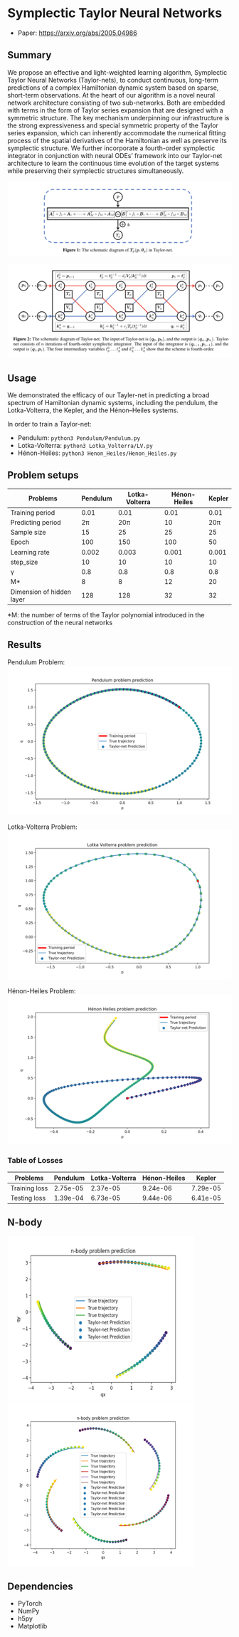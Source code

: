 # Symplectic Taylor Neural Networks
* Paper: https://arxiv.org/abs/2005.04986
## Summary
We propose an effective and light-weighted learning algorithm, Symplectic Taylor Neural Networks (Taylor-nets), to conduct continuous, long-term predictions of a complex Hamiltonian dynamic system based on sparse, short-term observations. At the heart of our algorithm is a novel neural network architecture consisting of two sub-networks. Both are embedded with terms in the form of Taylor series expansion that are designed with a symmetric structure. The key mechanism underpinning our infrastructure is the strong expressiveness and special symmetric property of the Taylor series expansion, which can inherently accommodate the numerical fitting process of the spatial derivatives of the Hamiltonian as well as preserve its symplectic structure. We further incorporate a fourth-order symplectic integrator in conjunction with neural ODEs’ framework into our Taylor-net architecture to learn the continuous time evolution of the target systems while preserving their symplectic structures simultaneously. 

![](https://github.com/ytong6/Taylor-net/blob/master/Figures/net2.png)

![](https://github.com/ytong6/Taylor-net/blob/master/Figures/net.png)







## Usage
We demonstrated the efficacy of our Tayler-net in predicting a broad spectrum of Hamiltonian dynamic systems, including the pendulum, the Lotka-Volterra, the Kepler, and the Hénon–Heiles systems.

In order to train a Taylor-net:
* Pendulum: `python3 Pendulum/Pendulum.py`
* Lotka-Volterra: `python3 Lotka_Volterra/LV.py`
* Hénon-Heiles: `python3 Henon_Heiles/Henon_Heiles.py`

## Problem setups

| Problems      | Pendulum      | Lotka-Volterra| Hénon-Heiles | Kepler |
| ------------- | ------------- | ------------- |------------- |------------- |
| Training period | 0.01  | 0.01  | 0.01  | 0.01 |
| Predicting period | 2&pi;  | 20&pi;  | 10  | 20&pi;  |
| Sample size  | 15  | 25  | 25  | 25  |
| Epoch  | 100  | 150  | 100  | 50  |
| Learning rate  | 0.002  | 0.003  | 0.001  | 0.001  |
| step\_size  | 10  | 10  | 10  | 10  |
| &gamma;  | 0.8  | 0.8  | 0.8  | 0.8  |
| M*  | 8  | 8  | 12  | 20  |
| Dimension of hidden layer  | 128  | 128  | 32  | 32  |

*M: the number of terms of the Taylor polynomial introduced in the construction of the neural networks

## Results

Pendulum Problem:
![](https://github.com/ytong6/Taylor-net/blob/master/Figures/Figure_Pend.png)

Lotka-Volterra Problem:
![](https://github.com/ytong6/Taylor-net/blob/master/Figures/Figure_LV.png)

Hénon-Heiles Problem:
![](https://github.com/ytong6/Taylor-net/blob/master/Figures/Figure_HH.png)

### Table of Losses
| Problems      | Pendulum      | Lotka-Volterra| Hénon-Heiles | Kepler |
| ------------- | ------------- | ------------- |------------- |------------- |
| Training loss | 2.75e-05  | 2.37e-05  | 9.24e-06  | 7.29e-05 |
| Testing loss | 1.39e-04  | 6.73e-05  | 9.44e-06  | 6.41e-05  |

## N-body
   <img src="https://github.com/ytong6/Taylor-net/blob/master/Figures/n_body2.png" alt="3bodies" width="420" height="370"> <img src="https://github.com/ytong6/Taylor-net/blob/master/Figures/n_body1.png" alt="6bodies" width="420" height="370">


## Dependencies
* PyTorch
* NumPy
* h5py
* Matplotlib